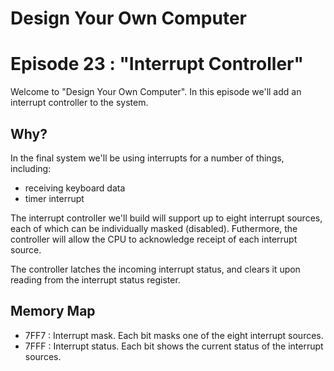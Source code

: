 # Design Your Own Computer
# Episode 23 : "Interrupt Controller"

Welcome to "Design Your Own Computer".  In this episode we'll add an
interrupt controller to the system.

## Why?
In the final system we'll be using interrupts for a number of things,
including:
* receiving keyboard data
* timer interrupt

The interrupt controller we'll build will support up to eight interrupt
sources, each of which can be individually masked (disabled). Futhermore, the
controller will allow the CPU to acknowledge receipt of each interrupt source.

The controller latches the incoming interrupt status, and clears it upon
reading from the interrupt status register.

## Memory Map
* 7FF7 : Interrupt mask. Each bit masks one of the eight interrupt sources.
* 7FFF : Interrupt status. Each bit shows the current status of the interrupt
  sources.
